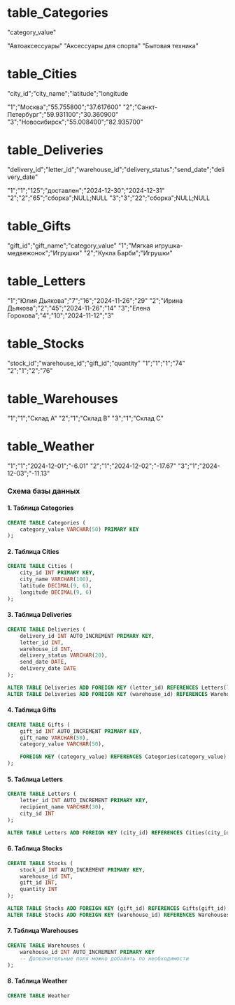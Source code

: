 

# table_Categories
"category_value"

"Автоаксессуары"
"Аксессуары для спорта"
"Бытовая техника"

# table_Cities
"city_id";"city_name";"latitude";"longitude

"1";"Москва";"55.755800";"37.617600"
"2";"Санкт-Петербург";"59.931100";"30.360900"
"3";"Новосибирск";"55.008400";"82.935700"

# table_Deliveries

"delivery_id";"letter_id";"warehouse_id";"delivery_status";"send_date";"delivery_date"

"1";"1";"125";"доставлен";"2024-12-30";"2024-12-31"
"2";"2";"65";"сборка";NULL;NULL
"3";"3";"22";"сборка";NULL;NULL


# table_Gifts

"gift_id";"gift_name";"category_value"
"1";"Мягкая игрушка-медвежонок";"Игрушки"
"2";"Кукла Барби";"Игрушки"


# table_Letters

"1";"Юлия Дьякова";"7";"16";"2024-11-26";"29"
"2";"Ирина Дьякова";"2";"45";"2024-11-26";"14"
"3";"Елена Горохова";"4";"10";"2024-11-12";"3"

# table_Stocks

"stock_id";"warehouse_id";"gift_id";"quantity"
"1";"1";"1";"74"
"2";"1";"2";"76"

# table_Warehouses

"1";"1";"Склад А"
"2";"1";"Склад В"
"3";"1";"Склад С"

# table_Weather

"1";"1";"2024-12-01";"-6.01"
"2";"1";"2024-12-02";"-17.67"
"3";"1";"2024-12-03";"-11.13"


### Схема базы данных

#### 1. **Таблица Categories**
```sql
CREATE TABLE Categories (
    category_value VARCHAR(50) PRIMARY KEY
);
```

#### 2. **Таблица Cities**
```sql
CREATE TABLE Cities (
    city_id INT PRIMARY KEY,
    city_name VARCHAR(100),
    latitude DECIMAL(9, 6),
    longitude DECIMAL(9, 6)
);
```

#### 3. **Таблица Deliveries**
```sql
CREATE TABLE Deliveries (
    delivery_id INT AUTO_INCREMENT PRIMARY KEY,
    letter_id INT,
    warehouse_id INT,
    delivery_status VARCHAR(20),
    send_date DATE,
    delivery_date DATE
);

ALTER TABLE Deliveries ADD FOREIGN KEY (letter_id) REFERENCES Letters(letter_id);
ALTER TABLE Deliveries ADD FOREIGN KEY (warehouse_id) REFERENCES Warehouses(warehouse_id);
```

#### 4. **Таблица Gifts**
```sql
CREATE TABLE Gifts (
    gift_id INT AUTO_INCREMENT PRIMARY KEY,
    gift_name VARCHAR(50),
    category_value VARCHAR(50),

    FOREIGN KEY (category_value) REFERENCES Categories(category_value)
);
```

#### 5. **Таблица Letters**
```sql
CREATE TABLE Letters (
    letter_id INT AUTO_INCREMENT PRIMARY KEY,
    recipient_name VARCHAR(30),
    city_id INT
);

ALTER TABLE Letters ADD FOREIGN KEY (city_id) REFERENCES Cities(city_id);
```

#### 6. **Таблица Stocks**
```sql
CREATE TABLE Stocks (
    stock_id INT AUTO_INCREMENT PRIMARY KEY,
    warehouse_id INT,
    gift_id INT,
    quantity INT
);

ALTER TABLE Stocks ADD FOREIGN KEY (gift_id) REFERENCES Gifts(gift_id);
ALTER TABLE Stocks ADD FOREIGN KEY (warehouse_id) REFERENCES Warehouses(warehouse_id);
```

#### 7. **Таблица Warehouses**
```sql
CREATE TABLE Warehouses (
    warehouse_id INT AUTO_INCREMENT PRIMARY KEY
    -- Дополнительные поля можно добавить по необходимости
);
```

#### 8. **Таблица Weather**
```sql
CREATE TABLE Weather



